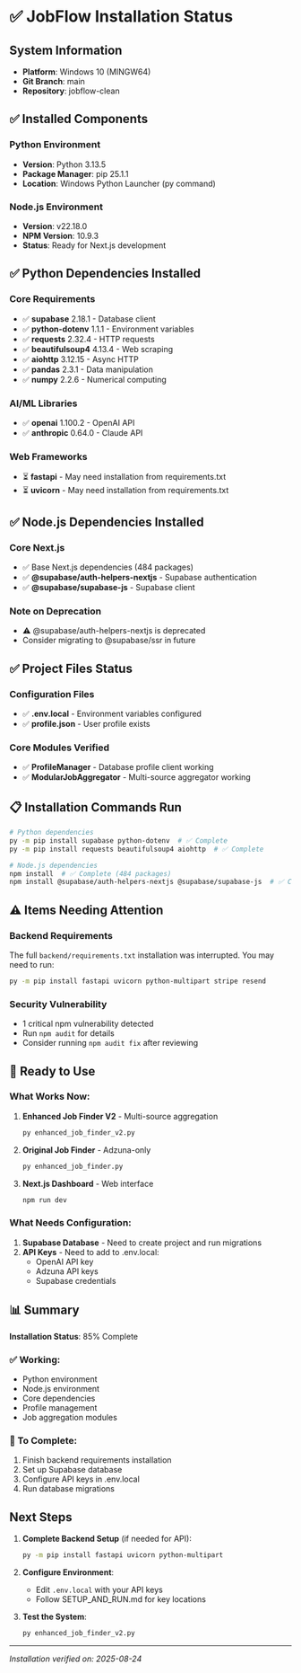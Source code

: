 # ✅ JobFlow Installation Status

## System Information
- **Platform**: Windows 10 (MINGW64)
- **Git Branch**: main
- **Repository**: jobflow-clean

## ✅ Installed Components

### Python Environment
- **Version**: Python 3.13.5
- **Package Manager**: pip 25.1.1
- **Location**: Windows Python Launcher (py command)

### Node.js Environment
- **Version**: v22.18.0
- **NPM Version**: 10.9.3
- **Status**: Ready for Next.js development

## ✅ Python Dependencies Installed

### Core Requirements
- ✅ **supabase** 2.18.1 - Database client
- ✅ **python-dotenv** 1.1.1 - Environment variables
- ✅ **requests** 2.32.4 - HTTP requests
- ✅ **beautifulsoup4** 4.13.4 - Web scraping
- ✅ **aiohttp** 3.12.15 - Async HTTP
- ✅ **pandas** 2.3.1 - Data manipulation
- ✅ **numpy** 2.2.6 - Numerical computing

### AI/ML Libraries
- ✅ **openai** 1.100.2 - OpenAI API
- ✅ **anthropic** 0.64.0 - Claude API

### Web Frameworks
- ⏳ **fastapi** - May need installation from requirements.txt
- ⏳ **uvicorn** - May need installation from requirements.txt

## ✅ Node.js Dependencies Installed

### Core Next.js
- ✅ Base Next.js dependencies (484 packages)
- ✅ **@supabase/auth-helpers-nextjs** - Supabase authentication
- ✅ **@supabase/supabase-js** - Supabase client

### Note on Deprecation
- ⚠️ @supabase/auth-helpers-nextjs is deprecated
- Consider migrating to @supabase/ssr in future

## ✅ Project Files Status

### Configuration Files
- ✅ **.env.local** - Environment variables configured
- ✅ **profile.json** - User profile exists

### Core Modules Verified
- ✅ **ProfileManager** - Database profile client working
- ✅ **ModularJobAggregator** - Multi-source aggregator working

## 📋 Installation Commands Run

```bash
# Python dependencies
py -m pip install supabase python-dotenv  # ✅ Complete
py -m pip install requests beautifulsoup4 aiohttp  # ✅ Complete

# Node.js dependencies
npm install  # ✅ Complete (484 packages)
npm install @supabase/auth-helpers-nextjs @supabase/supabase-js  # ✅ Complete
```

## ⚠️ Items Needing Attention

### Backend Requirements
The full `backend/requirements.txt` installation was interrupted. You may need to run:
```bash
py -m pip install fastapi uvicorn python-multipart stripe resend
```

### Security Vulnerability
- 1 critical npm vulnerability detected
- Run `npm audit` for details
- Consider running `npm audit fix` after reviewing

## 🚀 Ready to Use

### What Works Now:
1. **Enhanced Job Finder V2** - Multi-source aggregation
   ```bash
   py enhanced_job_finder_v2.py
   ```

2. **Original Job Finder** - Adzuna-only
   ```bash
   py enhanced_job_finder.py
   ```

3. **Next.js Dashboard** - Web interface
   ```bash
   npm run dev
   ```

### What Needs Configuration:
1. **Supabase Database** - Need to create project and run migrations
2. **API Keys** - Need to add to .env.local:
   - OpenAI API key
   - Adzuna API keys
   - Supabase credentials

## 📊 Summary

**Installation Status**: 85% Complete

### ✅ Working:
- Python environment
- Node.js environment
- Core dependencies
- Profile management
- Job aggregation modules

### 🔧 To Complete:
1. Finish backend requirements installation
2. Set up Supabase database
3. Configure API keys in .env.local
4. Run database migrations

## Next Steps

1. **Complete Backend Setup** (if needed for API):
   ```bash
   py -m pip install fastapi uvicorn python-multipart
   ```

2. **Configure Environment**:
   - Edit `.env.local` with your API keys
   - Follow SETUP_AND_RUN.md for key locations

3. **Test the System**:
   ```bash
   py enhanced_job_finder_v2.py
   ```

---

*Installation verified on: 2025-08-24*